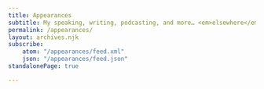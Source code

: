 ```yaml
---
title: Appearances
subtitle: My speaking, writing, podcasting, and more… <em>elsewhere</em>.
permalink: /appearances/
layout: archives.njk
subscribe:
    atom: "/appearances/feed.xml"
    json: "/appearances/feed.json"
standalonePage: true

---
```

